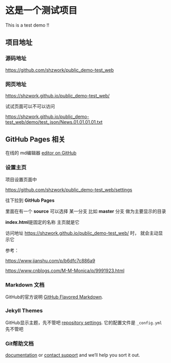 # 这是一个测试项目
This is a test demo !!



## 项目地址

### 源码地址

https://github.com/shzwork/public_demo-test_web

### 网页地址

https://shzwork.github.io/public_demo-test_web/

试试页面可以不可以访问

https://shzwork.github.io/public_demo-test_web/demo/test_json/News.01.01.01.01.txt

## GitHub Pages 相关

在线的  md编辑器 [editor on GitHub](https://github.com/shzwork/public_demo-test_web/edit/master/README.md)  

### 设置主页

项目设置页面中

https://github.com/shzwork/public_demo-test_web/settings

往下拉到 **GitHub Pages**

里面在有一个 **source** 可以选择 某一分支 比如 **master** 分支 做为主要显示的目录

**index.html**是固定的名称 主页就是它

访问地址 https://shzwork.github.io/public_demo-test_web/ 时， 就会主动显示它

参考：

https://www.jianshu.com/p/b6dfc7c886a9

https://www.cnblogs.com/M-M-Monica/p/9991923.html

### Markdown 文档

GitHub的官方说明  [GitHub Flavored Markdown](https://guides.github.com/features/mastering-markdown/).

### Jekyll Themes

GitHub显示主题，先不管吧 [repository settings](https://github.com/shzwork/public_demo-test_web/settings).  它的配置文件是 `_config.yml`  先不管吧

### Git帮助文档

[documentation](https://help.github.com/categories/github-pages-basics/) or [contact support](https://github.com/contact) and we’ll help you sort it out.